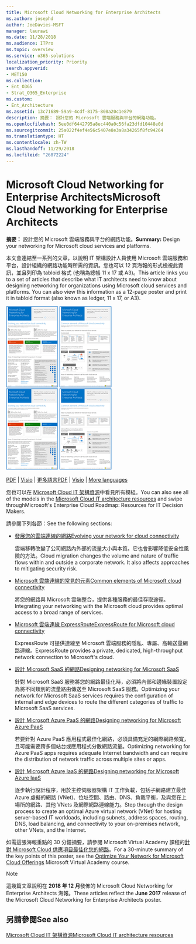 ```yaml
---
title: Microsoft Cloud Networking for Enterprise Architects
ms.author: josephd
author: JoeDavies-MSFT
manager: laurawi
ms.date: 11/28/2018
ms.audience: ITPro
ms.topic: overview
ms.service: o365-solutions
localization_priority: Priority
search.appverid:
- MET150
ms.collection:
- Ent_O365
- Strat_O365_Enterprise
ms.custom:
- Ent_Architecture
ms.assetid: 13c71689-59a9-4cdf-8175-808a20c1e879
description: 摘要： 設計您的 Microsoft 雲端服務與平台的網路功能。
ms.openlocfilehash: 5ee0df6442795a8ec440a0c56fa23dfd10448e0d
ms.sourcegitcommit: 25a022f4ef4e56c5407e8e3a8a34265f8fc94264
ms.translationtype: HT
ms.contentlocale: zh-TW
ms.lasthandoff: 11/29/2018
ms.locfileid: "26872224"
---
```

# <a name="microsoft-cloud-networking-for-enterprise-architects"></a><span data-ttu-id="f8cfe-103">Microsoft Cloud Networking for Enterprise Architects</span><span class="sxs-lookup"><span data-stu-id="f8cfe-103">Microsoft Cloud Networking for Enterprise Architects</span></span>

 <span data-ttu-id="f8cfe-104">**摘要：** 設計您的 Microsoft 雲端服務與平台的網路功能。</span><span class="sxs-lookup"><span data-stu-id="f8cfe-104">**Summary:** Design your networking for Microsoft cloud services and platforms.</span></span>
  
<span data-ttu-id="f8cfe-p101">本文會連結至一系列的文章，以說明 IT 架構設計人員使用 Microsoft 雲端服務和平台，設計組織的網路功能時所需的資訊。您也可以 12 頁海報的形式檢視此資訊，並且列印為 tabloid 格式 (也稱為總帳 11 x 17 或 A3)。</span><span class="sxs-lookup"><span data-stu-id="f8cfe-p101">This article links you to a set of articles that describe what IT architects need to know about designing networking for organizations using Microsoft cloud services and platforms. You can also view this information as a 12-page poster and print it in tabloid format (also known as ledger, 11 x 17, or A3).</span></span>
  
<span data-ttu-id="f8cfe-107">[![Microsoft 雲端網路模型的縮圖影像](media/95e8ab6a-b4d0-4836-acc1-b0b77ebf46e6.png)  
](https://go.microsoft.com/fwlink/p/?linkid=842073)</span><span class="sxs-lookup"><span data-stu-id="f8cfe-107">[![Thumb image for Microsoft cloud networking model](media/95e8ab6a-b4d0-4836-acc1-b0b77ebf46e6.png)  
](https://go.microsoft.com/fwlink/p/?linkid=842073)</span></span>
  
<span data-ttu-id="f8cfe-108">[PDF](https://go.microsoft.com/fwlink/p/?linkid=842073) | [Visio](https://go.microsoft.com/fwlink/p/?linkid=842074) | [更多語言](https://www.microsoft.com/download/details.aspx?id=54425)</span><span class="sxs-lookup"><span data-stu-id="f8cfe-108">[PDF](https://go.microsoft.com/fwlink/p/?linkid=842073) | [Visio](https://go.microsoft.com/fwlink/p/?linkid=842074) | [More languages](https://www.microsoft.com/download/details.aspx?id=54425)</span></span>
  
<span data-ttu-id="f8cfe-109">您也可以在 [Microsoft Cloud IT 架構資源](microsoft-cloud-it-architecture-resources.md)中看見所有模組。</span><span class="sxs-lookup"><span data-stu-id="f8cfe-109">You can also see all of the models in the [Microsoft Cloud IT architecture resources](microsoft-cloud-it-architecture-resources.md) and swipe throughMicrosoft's Enterprise Cloud Roadmap: Resources for IT Decision Makers.</span></span>
  
<span data-ttu-id="f8cfe-110">請參閱下列各節：</span><span class="sxs-lookup"><span data-stu-id="f8cfe-110">See the following sections:</span></span>
  
- [<span data-ttu-id="f8cfe-111">發展您的雲端連線的網路</span><span class="sxs-lookup"><span data-stu-id="f8cfe-111">Evolving your network for cloud connectivity</span></span>](evolving-your-network-for-cloud-connectivity.md)
    
    <span data-ttu-id="f8cfe-p102">雲端移轉改變了公司網路內外部的流量大小與本質。它也會影響降低安全性風險的方法。</span><span class="sxs-lookup"><span data-stu-id="f8cfe-p102">Cloud migration changes the volume and nature of traffic flows within and outside a corporate network. It also affects approaches to mitigating security risk.</span></span>
    
- [<span data-ttu-id="f8cfe-114">Microsoft 雲端連線的常見的元素</span><span class="sxs-lookup"><span data-stu-id="f8cfe-114">Common elements of Microsoft cloud connectivity</span></span>](common-elements-of-microsoft-cloud-connectivity.md)
    
    <span data-ttu-id="f8cfe-115">將您的網路與 Microsoft 雲端整合，提供各種服務的最佳存取途徑。</span><span class="sxs-lookup"><span data-stu-id="f8cfe-115">Integrating your networking with the Microsoft cloud provides optimal access to a broad range of services.</span></span>
    
- [<span data-ttu-id="f8cfe-116">Microsoft 雲端連線 ExpressRoute</span><span class="sxs-lookup"><span data-stu-id="f8cfe-116">ExpressRoute for Microsoft cloud connectivity</span></span>](expressroute-for-microsoft-cloud-connectivity.md)
    
    <span data-ttu-id="f8cfe-117">ExpressRoute 可提供連線至 Microsoft 雲端服務的隱私、專屬、高輸送量網路連線。</span><span class="sxs-lookup"><span data-stu-id="f8cfe-117">ExpressRoute provides a private, dedicated, high-throughput network connection to Microsoft's cloud.</span></span>
    
- [<span data-ttu-id="f8cfe-118">設計 Microsoft SaaS 的網路</span><span class="sxs-lookup"><span data-stu-id="f8cfe-118">Designing networking for Microsoft SaaS</span></span>](designing-networking-for-microsoft-saas.md)
    
    <span data-ttu-id="f8cfe-119">針對 Microsoft SaaS 服務將您的網路最佳化時，必須將內部和邊緣裝置設定為將不同類別的流量路由傳送至 Microsoft SaaS 服務。</span><span class="sxs-lookup"><span data-stu-id="f8cfe-119">Optimizing your network for Microsoft SaaS services requires the configuration of internal and edge devices to route the different categories of traffic to Microsoft SaaS services.</span></span>
    
- [<span data-ttu-id="f8cfe-120">設計 Microsoft Azure PaaS 的網路</span><span class="sxs-lookup"><span data-stu-id="f8cfe-120">Designing networking for Microsoft Azure PaaS</span></span>](designing-networking-for-microsoft-azure-paas.md)
    
    <span data-ttu-id="f8cfe-121">若要針對 Azure PaaS 應用程式最佳化網路，必須具備充足的網際網路頻寬，且可能需要跨多個站台或應用程式分散網路流量。</span><span class="sxs-lookup"><span data-stu-id="f8cfe-121">Optimizing networking for Azure PaaS apps requires adequate Internet bandwidth and can require the distribution of network traffic across multiple sites or apps.</span></span>
    
- [<span data-ttu-id="f8cfe-122">設計 Microsoft Azure IaaS 的網路</span><span class="sxs-lookup"><span data-stu-id="f8cfe-122">Designing networking for Microsoft Azure IaaS</span></span>](designing-networking-for-microsoft-azure-iaas.md)
    
    <span data-ttu-id="f8cfe-123">逐步執行設計程序，用於主控伺服器架構 IT 工作負載，包括子網路建立最佳 Azure 虛擬的網路 (VNet)、位址空間、路由、DNS、負載平衡，及與您在上場所的網路、其他 VNets 及網際網路連線能力。</span><span class="sxs-lookup"><span data-stu-id="f8cfe-123">Step through the design process to create an optimal Azure virtual network (VNet) for hosting server-based IT workloads, including subnets, address spaces, routing, DNS, load balancing, and connectivity to your on-premises network, other VNets, and the Internet.</span></span>
    
<span data-ttu-id="f8cfe-124">如需這張海報重點的 30 分鐘摘要，請參閱 Microsoft Virtual Academy 課程的[針對 Microsoft Cloud 供應項目最佳化您的網路](https://mva.microsoft.com/zh-TW/training-courses/optimize-your-network-for-microsoft-cloud-offerings-17743)。</span><span class="sxs-lookup"><span data-stu-id="f8cfe-124">For a 30-minute summary of the key points of this poster, see the [Optimize Your Network for Microsoft Cloud Offerings](https://mva.microsoft.com/zh-TW/training-courses/optimize-your-network-for-microsoft-cloud-offerings-17743) Microsoft Virtual Academy course.</span></span>
  
> [!NOTE]
> <span data-ttu-id="f8cfe-125">這幾篇文章說明在 **2018 年 12 月**發佈的 Microsoft Cloud Networking for Enterprise Architects 海報。</span><span class="sxs-lookup"><span data-stu-id="f8cfe-125">These articles reflect the **June 2017** release of the Microsoft Cloud Networking for Enterprise Architects poster.</span></span>
  
## <a name="see-also"></a><span data-ttu-id="f8cfe-126">另請參閱</span><span class="sxs-lookup"><span data-stu-id="f8cfe-126">See also</span></span>

[<span data-ttu-id="f8cfe-127">Microsoft Cloud IT 架構資源</span><span class="sxs-lookup"><span data-stu-id="f8cfe-127">Microsoft Cloud IT architecture resources</span></span>](microsoft-cloud-it-architecture-resources.md)

